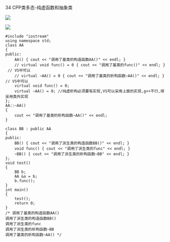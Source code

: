 34 CPP类多态-纯虚函数和抽象类

![](https://gitee.com/hxc8/images2/raw/master/img/202407172220182.jpg)

![](https://gitee.com/hxc8/images2/raw/master/img/202407172220728.jpg)

 

```
#include "iostream"
using namespace std;
class AA
{
public:
    AA() { cout << "调用了基类的构造函数AA()" << endl; }
    // virtual void func() = 0 { cout << "调用了基类的func()" << endl; }  // VS中可以
    // virtual ~AA() = 0 { cout << "调用了基类的析构函数~AA()" << endl; } // VS中可以
    virtual void func() = 0;
    virtual ~AA() = 0; //纯虚析构必须要有实现,VS可以采用上面的实现,g++不行,得采用类外实现
};
AA::~AA()
{
    cout << "调用了基类的析构函数~AA()" << endl;
}

class BB : public AA
{
public:
    BB() { cout << "调用了派生类的构造函数BB()" << endl; }
    void func() { cout << "调用了派生类的func" << endl; }
    ~BB() { cout << "调用了派生类的析构函数~BB" << endl; }
};
void test()
{
    BB b;
    AA &a = b;
    b.func();
}
int main()
{
    test();
    return 0;
}
/* 调用了基类的构造函数AA()
调用了派生类的构造函数BB()
调用了派生类的func
调用了派生类的析构函数~BB
调用了基类的析构函数~AA() */
```